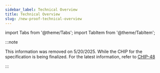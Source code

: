 ```yaml
---
sidebar_label: Technical Overview
title: Technical Overview
slug: /new-proof-technical-overview
---
```


import Tabs from '@theme/Tabs';
import TabItem from '@theme/TabItem';

:::note

This information was removed on 5/20/2025. While the CHIP for the specification is being finalized.
For the latest information, refer to [CHIP-48](https://github.com/Chia-Network/chips/pull/160)

:::
